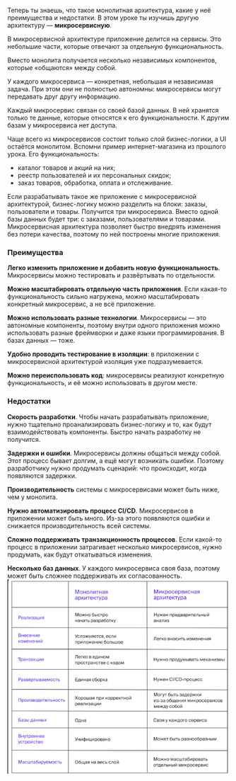 Теперь ты знаешь, что такое монолитная архитектура, какие у неё преимущества и недостатки. В этом уроке ты изучишь другую архитектуру — **микросервисную**.

В микросервисной архитектуре приложение делится на сервисы. Это небольшие части, которые отвечают за отдельную функциональность.

Вместо монолита получается несколько независимых компонентов, которые «общаются» между собой.


У каждого микросервиса — конкретная, небольшая и независимая задача. При этом они не полностью автономны: микросервисы могут передавать друг другу информацию.

Каждый микросервис связан со своей базой данных. В ней хранятся только те данные, которые относятся к его функциональности. К другим базам у микросервиса нет доступа.

Чаще всего из микросервисов состоит только слой бизнес-логики, а UI остаётся монолитом.
Вспомни пример интернет-магазина из прошлого урока. Его функциональность:

- каталог товаров и акций на них;
- реестр пользователей и их персональных скидок;
- заказ товаров, обработка, оплата и отслеживание.

Если разрабатывать такое же приложение с микросервисной архитектурой, бизнес-логику можно разделить на блоки: заказы, пользователи и товары. Получится три микросервиса. Вместо одной базы данных будет три: с заказами, пользователями и товарами.
Микросервисная архитектура позволяет быстро внедрять изменения без потери качества, поэтому по ней построены многие приложения.

### Преимущества

**Легко изменить приложение и добавить новую функциональность**. Микросервисы можно тестировать и развёртывать по отдельности.

**Можно масштабировать отдельную часть приложения**. Если какая-то функциональность сильно нагружена, можно масштабировать конкретный микросервис, а не всё приложение.

**Можно использовать разные технологии**. Микросервисы — это автономные компоненты, поэтому внутри одного приложения можно использовать разные фреймворки и даже языки программирования. В базах данных — тоже.

**Удобно проводить тестирование в изоляции**: в приложении с микросервисной архитектурой изоляция уже подразумевается.

**Можно переиспользовать код**: микросервисы реализуют конкретную функциональность, и её можно использовать в другом месте.
### Недостатки

**Скорость разработки**. Чтобы начать разрабатывать приложение, нужно тщательно проанализировать бизнес-логику и то, как будут взаимодействовать компоненты. Быстро начать разработку не получится.

**Задержки и ошибки**. Микросервисы должны общаться между собой. Этот процесс бывает долгим, а ещё могут возникать ошибки. Поэтому разработчику нужно продумать сценарий: что происходит, когда появляются задержки.

**Производительность** системы с микросервисами может быть ниже, чем у монолита.

**Нужно автоматизировать процесс CI/CD**. Микросервисов в приложении может быть много. Из-за этого появляются ошибки и снижается производительность всей системы.

**Сложно поддерживать транзакционность процессов**. Если какой-то процесс в приложении затрагивает несколько микросервисов, нужно продумать, как будут откатываться изменения.

**Несколько баз данных**. У каждого микросервиса своя база, поэтому может быть сложнее поддерживать их согласованность.
![img.png](img%2Fimg.png)